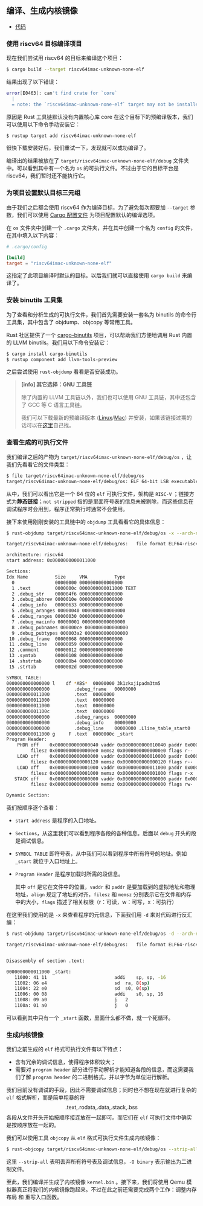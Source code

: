 ## 编译、生成内核镜像

* [代码](https://github.com/rcore-os/rCore_tutorial/tree/1ba5fd7a1d7fc8794583ca1588a262916a20d707)

### 使用 riscv64 目标编译项目

现在我们尝试用 riscv64 的目标来编译这个项目：

```sh
$ cargo build --target riscv64imac-unknown-none-elf
```

结果出现了以下错误：

```sh
error[E0463]: can't find crate for `core`
  |
  = note: the `riscv64imac-unknown-none-elf` target may not be installed
```

原因是 Rust 工具链默认没有内置核心库 core 在这个目标下的预编译版本，我们可以使用以下命令手动安装它：

```sh
$ rustup target add riscv64imac-unknown-none-elf
```

很快下载安装好后，我们重试一下，发现就可以成功编译了。

编译出的结果被放在了 `target/riscv64imac-unknown-none-elf/debug` 文件夹中。可以看到其中有一个名为 `os` 的可执行文件。不过由于它的目标平台是 riscv64，我们暂时还不能执行它。

### 为项目设置默认目标三元组

由于我们之后都会使用 riscv64 作为编译目标，为了避免每次都要加 `--target` 参数，我们可以使用 [Cargo 配置文件](https://doc.rust-lang.org/cargo/reference/config.html) 为项目配置默认的编译选项。

在 `os` 文件夹中创建一个 `.cargo` 文件夹，并在其中创建一个名为 `config` 的文件，在其中填入以下内容：

```toml
# .cargo/config

[build]
target = "riscv64imac-unknown-none-elf"
```

这指定了此项目编译时默认的目标。以后我们就可以直接使用 `cargo build` 来编译了。

### 安装 binutils 工具集

为了查看和分析生成的可执行文件，我们首先需要安装一套名为 binutils 的命令行工具集，其中包含了 objdump、objcopy 等常用工具。

Rust 社区提供了一个 [cargo-binutils](https://github.com/rust-embedded/cargo-binutils) 项目，可以帮助我们方便地调用 Rust 内置的 LLVM binutils。我们用以下命令安装它：

```sh
$ cargo install cargo-binutils
$ rustup component add llvm-tools-preview
```

之后尝试使用 `rust-objdump` 看看是否安装成功。

> **[info] 其它选择：GNU 工具链**
>
> 除了内置的 LLVM 工具链以外，我们也可以使用 GNU 工具链，其中还包含了 GCC 等 C 语言工具链。
>
> 我们可以下载最新的预编译版本 ([Linux](https://static.dev.sifive.com/dev-tools/riscv64-unknown-elf-gcc-8.3.0-2019.08.0-x86_64-linux-ubuntu14.tar.gz)/[Mac](https://static.dev.sifive.com/dev-tools/riscv64-unknown-elf-gcc-8.3.0-2019.08.0-x86_64-apple-darwin.tar.gz)) 并安装，如果该链接过期的话可以在[这里](https://www.sifive.com/boards#software)自己找。

### 查看生成的可执行文件

我们编译之后的产物为 ``target/riscv64imac-unknown-none-elf/debug/os`` ，让我们先看看它的文件类型：

```bash
$ file target/riscv64imac-unknown-none-elf/debug/os
target/riscv64imac-unknown-none-elf/debug/os: ELF 64-bit LSB executable, UCB RISC-V, version 1 (SYSV), statically linked, with debug_info, not stripped
```

从中，我们可以看出它是一个 64 位的 ``elf`` 可执行文件，架构是 ``RISC-V`` ；链接方式为**静态链接**；``not stripped`` 指的是里面符号表的信息未被剔除，而这些信息在调试程序时会用到，程序正常执行时通常不会使用。

接下来使用刚刚安装的工具链中的 ``objdump`` 工具看看它的具体信息：

```bash
$ rust-objdump target/riscv64imac-unknown-none-elf/debug/os -x --arch-name=riscv64

target/riscv64imac-unknown-none-elf/debug/os:	file format ELF64-riscv

architecture: riscv64
start address: 0x0000000000011000

Sections:
Idx Name          Size     VMA          Type
  0               00000000 0000000000000000 
  1 .text         0000000c 0000000000011000 TEXT 
  2 .debug_str    000004f6 0000000000000000 
  3 .debug_abbrev 0000010e 0000000000000000 
  4 .debug_info   00000633 0000000000000000 
  5 .debug_aranges 00000040 0000000000000000 
  6 .debug_ranges 00000030 0000000000000000 
  7 .debug_macinfo 00000001 0000000000000000 
  8 .debug_pubnames 000000ce 0000000000000000 
  9 .debug_pubtypes 000003a2 0000000000000000 
 10 .debug_frame  00000068 0000000000000000 
 11 .debug_line   00000059 0000000000000000 
 12 .comment      00000012 0000000000000000 
 13 .symtab       00000108 0000000000000000 
 14 .shstrtab     000000b4 0000000000000000 
 15 .strtab       0000002d 0000000000000000 

SYMBOL TABLE:
0000000000000000 l    df *ABS*	00000000 3k1zkxjipadm3tm5
0000000000000000         .debug_frame	00000000 
0000000000011000         .text	00000000 
0000000000011000         .text	00000000 
0000000000011000         .text	00000000 
000000000001100c         .text	00000000 
0000000000000000         .debug_ranges	00000000 
0000000000000000         .debug_info	00000000 
0000000000000000         .debug_line	00000000 .Lline_table_start0
0000000000011000 g     F .text	0000000c _start
Program Header:
    PHDR off    0x0000000000000040 vaddr 0x0000000000010040 paddr 0x0000000000010040 align 2**3
         filesz 0x00000000000000e0 memsz 0x00000000000000e0 flags r--
    LOAD off    0x0000000000000000 vaddr 0x0000000000010000 paddr 0x0000000000010000 align 2**12
         filesz 0x0000000000000120 memsz 0x0000000000000120 flags r--
    LOAD off    0x0000000000001000 vaddr 0x0000000000011000 paddr 0x0000000000011000 align 2**12
         filesz 0x0000000000001000 memsz 0x0000000000001000 flags r-x
   STACK off    0x0000000000000000 vaddr 0x0000000000000000 paddr 0x0000000000000000 align 2**64
         filesz 0x0000000000000000 memsz 0x0000000000000000 flags rw-

Dynamic Section:

```

我们按顺序逐个查看：

* ``start address`` 是程序的入口地址。
*  ``Sections``，从这里我们可以看到程序各段的各种信息。后面以 ``debug`` 开头的段是调试信息。

* ``SYMBOL TABLE`` 即符号表，从中我们可以看到程序中所有符号的地址。例如 `_start` 就位于入口地址上。

* ``Program Header`` 是程序加载时所需的段信息。

  其中 `off` 是它在文件中的位置，`vaddr` 和 `paddr` 是要加载到的虚拟地址和物理地址，`align` 规定了地址的对齐，`filesz` 和 `memsz` 分别表示它在文件和内存中的大小，`flags` 描述了相关权限（r：可读，w：可写，x：可执行）

在这里我们使用的是 ``-x`` 来查看程序的元信息，下面我们用 ``-d`` 来对代码进行反汇编：

```sh
$ rust-objdump target/riscv64imac-unknown-none-elf/debug/os -d --arch-name=riscv64

target/riscv64imac-unknown-none-elf/debug/os:	file format ELF64-riscv


Disassembly of section .text:

0000000000011000 _start:
   11000: 41 11                        	addi	sp, sp, -16
   11002: 06 e4                        	sd	ra, 8(sp)
   11004: 22 e0                        	sd	s0, 0(sp)
   11006: 00 08                        	addi	s0, sp, 16
   11008: 09 a0                        	j	2
   1100a: 01 a0                        	j	0
```

可以看到其中只有一个 `_start` 函数，里面什么都不做，就一个死循环。

### 生成内核镜像

我们之前生成的 ``elf`` 格式可执行文件有以下特点：

* 含有冗余的调试信息，使得程序体积较大；
* 需要对 ``program header`` 部分进行手动解析才能知道各段的信息，而这需要我们了解 ``program header`` 的二进制格式，并以字节为单位进行解析。

我们目前没有调试的手段，因此不需要调试信息；同时也不想在现在就进行复杂的 ``elf`` 格式解析，而是简单粗暴的将  $$\text{.text,.rodata,.data,.stack,.bss}$$ 各段从文件开头开始按顺序接连放在一起即可。而它们在 ``elf`` 可执行文件中确实是按顺序放在一起的。

我们可以使用工具 ``objcopy`` 从 ``elf`` 格式可执行文件生成内核镜像：

```bash
$ rust-objcopy target/riscv64imac-unknown-none-elf/debug/os --strip-all -O binary target/riscv64imac-unknown-none-elf/debug/kernel.bin
```

这里 ``--strip-all`` 表明丢弃所有符号表及调试信息，``-O binary`` 表示输出为二进制文件。

至此，我们编译并生成了内核镜像 ``kernel.bin`` 。接下来，我们将使用 Qemu 模拟器真正将我们的内核镜像跑起来。不过在此之前还需要完成两个工作：调整内存布局 和 重写入口函数。
